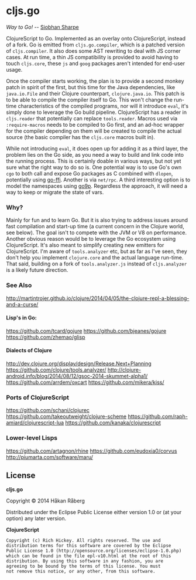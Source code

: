 # cljs.go

*Way to Go!* -- [Siobhan Sharpe](http://londonist.com/2012/07/did-boris-write-twenty-twelve-way-to-go-gag.php)


ClojureScript to Go. Implemented as an overlay onto ClojureScript, instead of a fork. Go is emitted from `cljs.go.compiler`, which is a patched version of `cljs.compiler`. It also does some AST rewriting to deal with JS corner cases. At run time, a thin JS compatibility is provided to avoid having to touch `cljs.core`, these `js` and `goog` packages aren't intended for end-user usage.

Once the compiler starts working, the plan is to provide a second monkey patch in spirit of the first, but this time for the Java dependencies, like `java.io.File` and their Clojure counterpart, `clojure.java.io`. This patch is to be able to compile the compiler itself to Go. This won't change the run-time characteristics of the compiled programs, nor will it introduce `eval`, it's simply done to leverage the Go build pipeline. ClojureScript has a reader in `cljs.reader` that potentially can replace `tools.reader`. Macros used via `:require-macros` needs to be compiled to Go first, and an ad-hoc wrapper for the compiler depending on them will be created to compile the actual source (the basic compiler has the `cljs.core` macros built in).

While not introducing `eval`, it does open up for adding it as a third layer, the problem lies on the Go side, as you need a way to build and link code into the running process. This is certainly doable in various ways, but not yet sure what the right way to do so is. One potential way is to use Go's own `cgo` to both call and expose Go packages as C combined with `dlopen`, potentially using [go-ffi](https://bitbucket.org/binet/go-ffi). Another is via `net/rpc`. A third interesting option is to model the namespaces using [go9p](http://code.google.com/p/go9p/). Regardless the approach, it will need a way to keep or migrate the state of vars.

### Why?

Mainly for fun and to learn Go. But it is also trying to address issues around fast compilation and start-up time (a current concern in the Clojure world, see below). The goal isn't to compete with the JVM or V8 on performance. Another obvious reason would be to leverage the Go ecosystem using ClojureScript. It's also meant to simplify creating new emitters for ClojureScript. I'm aware of `tools.analyzer` etc, but as far as I've seen, they don't help you implement `clojure.core` and the actual language run-time. That said, building on a fork of `tools.analyzer.js` instead of `cljs.analyzer` is a likely future direction.

### See Also

http://martintrojer.github.io/clojure/2014/04/05/the-clojure-repl-a-blessing-and-a-curse/

#### Lisp's in Go:

https://github.com/tcard/gojure
https://github.com/bjeanes/gojure
https://github.com/zhemao/glisp

#### Dialects of Clojure

http://dev.clojure.org/display/design/Release.Next+Planning
https://github.com/clojure/tools.analyzer/
http://clojure-android.info/blog/2014/08/12/gsoc-2014-skummet-alpha1/
https://github.com/arrdem/oxcart
https://github.com/mikera/kiss/

### Ports of ClojureScript

https://github.com/schani/clojurec
https://github.com/takeoutweight/clojure-scheme
https://github.com/raph-amiard/clojurescript-lua
https://github.com/kanaka/clojurescript

### Lower-level Lisps

https://github.com/artagnon/rhine
https://github.com/eudoxia0/corvus
http://piumarta.com/software/maru/

## License

**cljs.go**

Copyright © 2014 Håkan Råberg

Distributed under the Eclipse Public License either version 1.0 or (at
your option) any later version.

**ClojureScript**

    Copyright (c) Rich Hickey. All rights reserved. The use and
    distribution terms for this software are covered by the Eclipse
    Public License 1.0 (http://opensource.org/licenses/eclipse-1.0.php)
    which can be found in the file epl-v10.html at the root of this
    distribution. By using this software in any fashion, you are
    agreeing to be bound by the terms of this license. You must
    not remove this notice, or any other, from this software.
